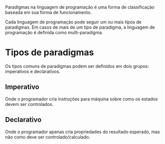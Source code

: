 Paradigmas na linguagem de programação é uma forma de classificação baseada em sua forma de funcionamento.

Cada linguagem de programação pode seguir um ou mais tipos de paradigmas. Em casos de mais de um tipo de paradigma, a linguagem de programação é definida como multi-paradigma.

# Tipos de paradigmas
Os tipos comuns de paradigmas podem ser definidos em dois grupos: imperativos e declarativos.

## Imperativo
Onde o programador cria instruções para máquina sobre como os estados devem ser controlados.

## Declarativo
Onde o programador apenas cria propriedades do resultado esperado, mas não como deve ser controlado/calculado.